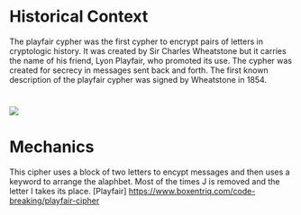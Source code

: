 # Historical Context
The playfair cypher was the first cypher to encrypt pairs of letters in cryptologic history. It was created by Sir Charles Wheatstone but it carries the name of his friend, Lyon Playfair, who promoted its use. The cypher was created for secrecy in messages sent back and forth. The first known description of the playfair cypher was signed by Wheatstone in 1854.

![](https://crypto.interactive-maths.com/uploads/1/1/3/4/11345755/5174546_orig.jpg)
=======
# Mechanics 

This cipher uses a block of two letters to encypt messages and then uses a keyword to arrange the alaphbet. Most of the times J is removed and the letter I takes its place. [Playfair] https://www.boxentriq.com/code-breaking/playfair-cipher